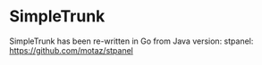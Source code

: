 # SimpleTrunk
SimpleTrunk has been re-written in Go from Java version: stpanel: https://github.com/motaz/stpanel
